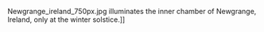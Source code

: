 Newgrange_ireland_750px.jpg illuminates the inner chamber of Newgrange, Ireland, only at the winter solstice.]]
